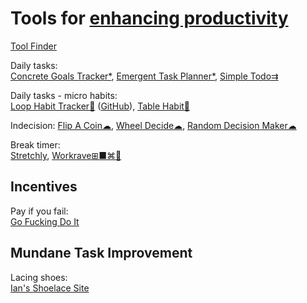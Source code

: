 
# Tools for [enhancing productivity](https://adequate.life/success-4/)

[Tool Finder](https://toolfinder.co/)

Daily tasks:  
[Concrete Goals Tracker*](https://davidseah.com/node/the-concrete-goals-tracker/),
[Emergent Task Planner*](https://davidseah.com/node/the-emergent-task-planner/),
[Simple Todo⇉](https://chromewebstore.google.com/detail/simple-todo/kobeijgkgkcgknodjkganceliljepmjf)

Daily tasks - micro habits:  
[Loop Habit Tracker🤖](https://f-droid.org/packages/org.isoron.uhabits/) ([GitHub](https://github.com/iSoron/uhabits)),
[Table Habit🤖](https://github.com/FriesI23/mhabit)

Indecision:
[Flip A Coin☁](https://commentpicker.com/flip-a-coin.php),
[Wheel Decide☁](https://commentpicker.com/wheel-decide.php),
[Random Decision Maker☁](https://commentpicker.com/decision-maker.php)

Break timer:  
[Stretchly](https://hovancik.net/stretchly/),
[Workrave⊞■⌘🐧](http://www.workrave.org/)

## Incentives

Pay if you fail:  
[Go Fucking Do It](https://gofuckingdoit.com/)

## Mundane Task Improvement

Lacing shoes:  
[Ian's Shoelace Site](https://www.fieggen.com/shoelace/)
